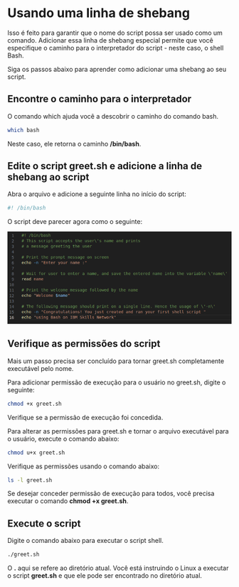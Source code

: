 # Usando uma linha de shebang

Isso é feito para garantir que o nome do script possa ser usado como um comando. Adicionar essa linha de shebang especial permite que você especifique o caminho para o interpretador do script - neste caso, o shell Bash.

Siga os passos abaixo para aprender como adicionar uma shebang ao seu script.

## Encontre o caminho para o interpretador
O comando which ajuda você a descobrir o caminho do comando bash.

```bash
which bash
```

Neste caso, ele retorna o caminho **/bin/bash**.

## Edite o script greet.sh e adicione a linha de shebang ao script

Abra o arquivo e adicione a seguinte linha no início do script:

```bash
#! /bin/bash
```
O script deve parecer agora como o seguinte:

<p align="center">
  <img src="/resources\greet.sh.png" alt="code.sh">
</p>

## Verifique as permissões do script

Mais um passo precisa ser concluído para tornar greet.sh completamente executável pelo nome.

Para adicionar permissão de execução para o usuário no greet.sh, digite o seguinte:

```bash
chmod +x greet.sh
```

Verifique se a permissão de execução foi concedida.

Para alterar as permissões para greet.sh e tornar o arquivo executável para o usuário, execute o comando abaixo:

```bash
chmod u+x greet.sh
```

Verifique as permissões usando o comando abaixo:

```bash
ls -l greet.sh
```

Se desejar conceder permissão de execução para todos, você precisa executar o comando **chmod +x greet.sh**.

## Execute o script
Digite o comando abaixo para executar o script shell.

```bash
./greet.sh
```

O **.** aqui se refere ao diretório atual. Você está instruindo o Linux a executar o script **greet.sh** e que ele pode ser encontrado no diretório atual.
